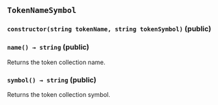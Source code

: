 ## `TokenNameSymbol`






### `constructor(string tokenName, string tokenSymbol)` (public)





### `name() → string` (public)



Returns the token collection name.

### `symbol() → string` (public)



Returns the token collection symbol.




